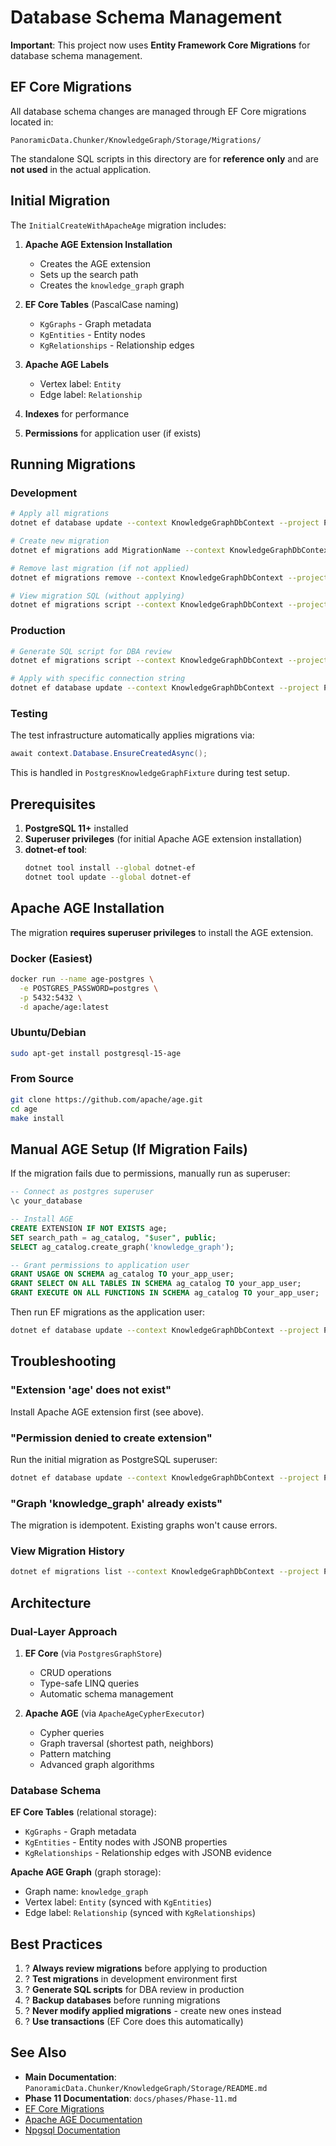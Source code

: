 # Database Schema Management

**Important**: This project now uses **Entity Framework Core Migrations** for database schema management.

## EF Core Migrations

All database schema changes are managed through EF Core migrations located in:
```
PanoramicData.Chunker/KnowledgeGraph/Storage/Migrations/
```

The standalone SQL scripts in this directory are for **reference only** and are **not used** in the actual application.

## Initial Migration

The `InitialCreateWithApacheAge` migration includes:

1. **Apache AGE Extension Installation**
   - Creates the AGE extension
   - Sets up the search path
   - Creates the `knowledge_graph` graph

2. **EF Core Tables** (PascalCase naming)
   - `KgGraphs` - Graph metadata
   - `KgEntities` - Entity nodes
   - `KgRelationships` - Relationship edges

3. **Apache AGE Labels**
   - Vertex label: `Entity`
   - Edge label: `Relationship`

4. **Indexes** for performance
5. **Permissions** for application user (if exists)

## Running Migrations

### Development

```bash
# Apply all migrations
dotnet ef database update --context KnowledgeGraphDbContext --project PanoramicData.Chunker

# Create new migration
dotnet ef migrations add MigrationName --context KnowledgeGraphDbContext --project PanoramicData.Chunker --output-dir KnowledgeGraph/Storage/Migrations

# Remove last migration (if not applied)
dotnet ef migrations remove --context KnowledgeGraphDbContext --project PanoramicData.Chunker

# View migration SQL (without applying)
dotnet ef migrations script --context KnowledgeGraphDbContext --project PanoramicData.Chunker
```

### Production

```bash
# Generate SQL script for DBA review
dotnet ef migrations script --context KnowledgeGraphDbContext --project PanoramicData.Chunker --output migration.sql

# Apply with specific connection string
dotnet ef database update --context KnowledgeGraphDbContext --project PanoramicData.Chunker --connection "Host=prod;Database=kg;Username=app_user;Password=..."
```

### Testing

The test infrastructure automatically applies migrations via:
```csharp
await context.Database.EnsureCreatedAsync();
```

This is handled in `PostgresKnowledgeGraphFixture` during test setup.

## Prerequisites

1. **PostgreSQL 11+** installed
2. **Superuser privileges** (for initial Apache AGE extension installation)
3. **dotnet-ef tool**:
   ```bash
   dotnet tool install --global dotnet-ef
   dotnet tool update --global dotnet-ef
   ```

## Apache AGE Installation

The migration **requires superuser privileges** to install the AGE extension.

### Docker (Easiest)

```bash
docker run --name age-postgres \
  -e POSTGRES_PASSWORD=postgres \
  -p 5432:5432 \
  -d apache/age:latest
```

### Ubuntu/Debian

```bash
sudo apt-get install postgresql-15-age
```

### From Source

```bash
git clone https://github.com/apache/age.git
cd age
make install
```

## Manual AGE Setup (If Migration Fails)

If the migration fails due to permissions, manually run as superuser:

```sql
-- Connect as postgres superuser
\c your_database

-- Install AGE
CREATE EXTENSION IF NOT EXISTS age;
SET search_path = ag_catalog, "$user", public;
SELECT ag_catalog.create_graph('knowledge_graph');

-- Grant permissions to application user
GRANT USAGE ON SCHEMA ag_catalog TO your_app_user;
GRANT SELECT ON ALL TABLES IN SCHEMA ag_catalog TO your_app_user;
GRANT EXECUTE ON ALL FUNCTIONS IN SCHEMA ag_catalog TO your_app_user;
```

Then run EF migrations as the application user:
```bash
dotnet ef database update --context KnowledgeGraphDbContext --project PanoramicData.Chunker --connection "Host=localhost;Database=your_database;Username=your_app_user;..."
```

## Troubleshooting

### "Extension 'age' does not exist"

Install Apache AGE extension first (see above).

### "Permission denied to create extension"

Run the initial migration as PostgreSQL superuser:
```bash
dotnet ef database update --context KnowledgeGraphDbContext --project PanoramicData.Chunker --connection "Host=localhost;Database=your_database;Username=postgres;Password=..."
```

### "Graph 'knowledge_graph' already exists"

The migration is idempotent. Existing graphs won't cause errors.

### View Migration History

```bash
dotnet ef migrations list --context KnowledgeGraphDbContext --project PanoramicData.Chunker
```

## Architecture

### Dual-Layer Approach

1. **EF Core** (via `PostgresGraphStore`)
   - CRUD operations
   - Type-safe LINQ queries
   - Automatic schema management

2. **Apache AGE** (via `ApacheAgeCypherExecutor`)
   - Cypher queries
   - Graph traversal (shortest path, neighbors)
   - Pattern matching
   - Advanced graph algorithms

### Database Schema

**EF Core Tables** (relational storage):
- `KgGraphs` - Graph metadata
- `KgEntities` - Entity nodes with JSONB properties
- `KgRelationships` - Relationship edges with JSONB evidence

**Apache AGE Graph** (graph storage):
- Graph name: `knowledge_graph`
- Vertex label: `Entity` (synced with `KgEntities`)
- Edge label: `Relationship` (synced with `KgRelationships`)

## Best Practices

1. ? **Always review migrations** before applying to production
2. ? **Test migrations** in development environment first
3. ? **Generate SQL scripts** for DBA review in production
4. ? **Backup databases** before running migrations
5. ? **Never modify applied migrations** - create new ones instead
6. ? **Use transactions** (EF Core does this automatically)

## See Also

- **Main Documentation**: `PanoramicData.Chunker/KnowledgeGraph/Storage/README.md`
- **Phase 11 Documentation**: `docs/phases/Phase-11.md`
- [EF Core Migrations](https://learn.microsoft.com/en-us/ef/core/managing-schemas/migrations/)
- [Apache AGE Documentation](https://age.apache.org/)
- [Npgsql Documentation](https://www.npgsql.org/doc/)
